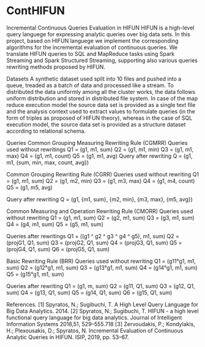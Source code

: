 # ContHIFUN

Incremental Continuous Queries Evaluation in HIFUN
HIFUN is a high-level query languege for expressing analytic queries over big data sets. In this project, based on HIFUN languege we implement the corresponding algorithms for the incremental evaluation of continuous queries. We translate HIFUN queries to SQL and MapReduce tasks using Spark Streaming and Spark Structured Streaming, supporting also various queries rewriting methods proposed by HIFUN. 

Datasets
A synthetic dataset used split into 10 files and pushed into a queue, treaded as a batch of data and processed like a stream. To distributed the data uniformly among all the cluster works, the data follows uniform distribution and stored in distributed file system. In case of the map reduce execution model the source data set is provided as a single text file and the analysis context used to extract values to formulate queries (in the form of triples as proposed of HIFUN theory), whereas in the case of SQL execution model, the source data set is provided as a structure dataset according to relational schema. 

Queries
Common Grouping Measuring Rewriting Rule (CGMRR)
Queries used without rewritings
Q1 = (g1, m1, sum)
Q2 = (g1, m1, min)
Q3 = (g1, m1, max)
Q4 = (g1, m1, count)
Q5 = (g1, m1, avg)
Query after rewriting 
Q = (g1, m1, {sum, min, max, count, avg})

Common Grouping Rewriting Rule (CGRR)
Queries used without rewriting
Q1 = (g1, m1, sum)
Q2 = (g1, m2, min)
Q3 = (g1, m3, max)
Q4 = (g1, m4, count)
Q5 = (g1, m5, avg)

Query after rewriting
Q = (g1, {m1, sum}, {m2, min}, {m3, max}, {m5, avg})

Common Measuring and Operation Rewriting Rule (CMORR)
Queries used without rewriting
Q1 = (g1, m1, sum)
Q2 = (g2, m1, sum)
Q3 = (g3, m1, sum)
Q4 = (g4, m1, sum)
Q5 = (g5, m1, sum)

Queries after rewritings
Q1 = ((g1 ^ g2 ^ g3 ^ g4 ^ g5), m1, sum)
Q2 = (projG1, Q1, sum)
Q3 = (projG2, Q1, sum)
Q4 = (projG3, Q1, sum)
Q5 = (projG4, Q1, sum)
Q6 = (projG5, Q1, sum)

Basic Rewriting Rule (BRR)
Queries used without rewriting
Q1 = (g11°g1, m1, sum)
Q2 = (g12°g1, m1, sum)
Q3 = (g13°g1, m1, sum)
Q4 = (g14°g1, m1, sum)
Q5 = (g15°g1, m1, sum)

Queries after rewriting
Q1 = (g1, m, sum)
Q2 = (g11, Q1, sum)
Q3 = (g12, Q1, sum)
Q4 = (g13, Q1, sum)
Q5 = (g14, Q1, sum)
Q6 = (g15, Q1, sum)

References. 
[1] Spyratos, N.; Sugibuchi, T. A High Level Query Language for Big Data Analytics.  2014.
[2] Spyratos, N.; Sugibuchi, T.  HIFUN - a high level functional query language for big data analytics. Journal of Intelligent Information Systems 2018,51, 529–555.718
[3] Zervoudakis, P.; Kondylakis, H.; Plexousakis, D.; Spyratos, N.  Incremental Evaluation of Continuous Analytic Queries in HIFUN. ISIP, 2019, pp. 53–67.
